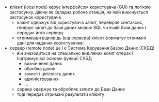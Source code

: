 - клієнт (local node) керує інтерфейсом користувача (GUI) та логікою застосунку, діючи як складна робоча станція, на якій виконується застосунок користувача
	- клієнт одержує від користувача запит, перевіряє синтаксис, генерує запит до бази даних мовою SQL чи іншій бази даних і передає його серверу
	- отримавши відповідь (від сервера) клієнт форматує отримані дані для надання користувачеві
- сервер (remote node) це і є Система Керування Базою Даних (СКБД)
	- він знаходиться на спеціально виділених комп'ютерах і підтримує всі основні функції СКБД
		- визначення даних 
		- обробка даних 
		- захист і цілісність даних 
		- адміністрування
		- ...
	- сервер одержує та обробляє запити до Бази Даних
	- тоді передає отримані результати клієнту